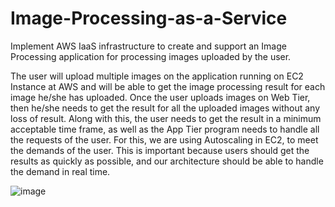 # Image-Processing-as-a-Service

Implement AWS IaaS infrastructure to create and support an Image Processing application for processing images uploaded by the user.

The user will upload multiple images on the application running on EC2 Instance at AWS and will be able to get the image processing result for each image he/she has uploaded.
Once the user uploads images on Web Tier, then he/she needs to get the result for all the uploaded images without any loss of result.
Along with this, the user needs to get the result in a minimum acceptable time frame, as well as the App Tier program needs to handle all the requests of the user. For this, we are using Autoscaling in EC2, to meet the demands of the user. This is important because users should get the results as quickly as possible, and our architecture should be able to handle the demand in real time.


![image](https://user-images.githubusercontent.com/28748273/197423848-641bc322-9e75-41ed-842b-617b7c7efcbe.png)
